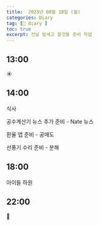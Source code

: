 ```yaml
---
title:  2023년 08월 18일 (월)
categories: Diary
tag: [📒 diary ]
toc: true
excerpt: 전날 밤새고 할것들 준비 작업
---
```


## 13:00

☀️

## 14:00

식사

공수계산기 뉴스 추가 준비 - Nate 뉴스

환율 앱 준비 - 공매도

선풍기 수리 준비 - 분해

## 18:00

아이들 하원

## 22:00

🌙

<br><br><br>